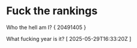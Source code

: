 # Fuck the rankings

Who the hell am I?
{ 20491405 }

What fucking year is it?
[ 2025-05-29T16:33:20Z ]
